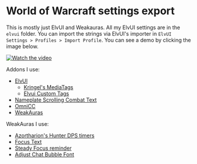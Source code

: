 # World of Warcraft settings export
  
This is mostly just ElvUI and Weakauras. All my ElvUI settings are in the `elvui` folder. You can import the strings via ElvUI's importer in `ElvUI Settings > Profiles > Import Profile`.
You can see a demo by clicking the image below.
  
[![Watch the video](https://i.imgur.com/pD8bD56.png)](https://mythicpl.us/demo.mp4)
  
Addons I use:
- [ElvUI](https://www.tukui.org/download.php?ui=elvui)
	- [Kringel's MediaTags](https://www.tukui.org/addons.php?id=127)
	- [Elvui Custom Tags](https://www.tukui.org/addons.php?id=147)
- [Nameplate Scrolling Combat Text](https://www.curseforge.com/wow/addons/nameplate-scrolling-combat-text)
- [OmniCC](https://www.curseforge.com/wow/addons/omni-cc)
- [WeakAuras](https://www.curseforge.com/wow/addons/weakauras-2)

  
WeakAuras I use:
- [Azortharion's Hunter DPS timers](https://wago.io/Vkmw8x7YW/26)
- [Focus Text](https://wago.io/Sk7mqG9L-/3)
- [Steady Focus reminder](https://wago.io/GLAXqBIZA/1)
- [Adjust Chat Bubble Font](https://wago.io/AMt_WQ2Zk/2)


